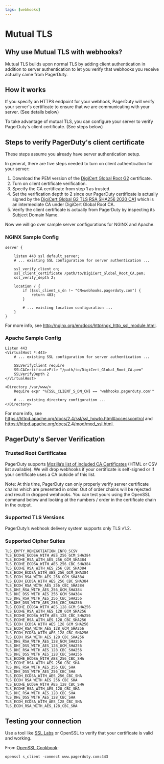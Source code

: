 ```yaml
---
tags: [webhooks]
---
```


# Mutual TLS


## Why use Mutual TLS with webhooks?

Mutual TLS builds upon normal TLS by adding client authentication in addition to server authentication to let you verify that webhooks you receive actually came from PagerDuty.

## How it works

If you specify an HTTPS endpoint for your webhook, PagerDuty will verify your server's certificate to ensure that we are communicating with your server. (See details below)

To take advantage of mutual TLS, you can configure your server to verify PagerDuty's client certificate. (See steps below)

## Steps to verify PagerDuty's client certificate

These steps assume you already have server authentication setup.

In general, there are five steps needed to turn on client authentication for your server:

1. Download the PEM version of the [DigiCert Global Root G2](https://cacerts.digicert.com/DigiCertGlobalRootG2.crt.pem) certificate.
2. Turn on client certificate verification. 
3. Specify the CA certificate from step 1 as trusted.
4. Set the verification depth to 2 since our PagerDuty certificate is actually signed by the [DigiCert Global G2 TLS RSA SHA256 2020 CA1](https://cacerts.digicert.com/DigiCertGlobalG2TLSRSASHA2562020CA1-1.crt.pem) which is an intermediate CA under DigiCert Global Root CA.
5. Verify the client certificate is actually from PagerDuty by inspecting its Subject Domain Name.

Now we will go over sample server configurations for NGINX and Apache.

### NGINX Sample Config

```
server {

    listen 443 ssl default_server;
    # ... existing SSL configuration for server authentication ...

    ssl_verify_client on;
    ssl_client_certificate /path/to/DigiCert_Global_Root_CA.pem;
    ssl_verify_depth 2;

    location / {
        if ($ssl_client_s_dn !~ "CN=webhooks.pagerduty.com") {
            return 403;
        }

        # ... existing location configuration ...
    }
}
```

For more info, see http://nginx.org/en/docs/http/ngx_http_ssl_module.html.

### Apache Sample Config

```
Listen 443
<VirtualHost *:443>
    # ... existing SSL configuration for server authentication ...

    SSLVerifyClient require
    SSLCACertificateFile "/path/to/DigiCert_Global_Root_CA.pem"
    SSLVerifyDepth 2
</VirtualHost>

<Directory /var/www/>
    Require expr "%{SSL_CLIENT_S_DN_CN} == 'webhooks.pagerduty.com'"

    # ... existing directory configuration ...
</Directory>
```

For more info, see https://httpd.apache.org/docs/2.4/ssl/ssl_howto.html#accesscontrol and https://httpd.apache.org/docs/2.4/mod/mod_ssl.html.

## PagerDuty's Server Verification

### Trusted Root Certificates

PagerDuty supports [Mozilla’s list of included CA Certificates](https://wiki.mozilla.org/CA/Included_Certificates) (HTML or CSV list available). We will drop webhooks if your certificate is self-signed or if your certificate uses a CA outside of this list.

Note: At this time, PagerDuty can only properly verify server certificate chains which are presented in order. Out of order chains will be rejected and result in dropped webhooks. You can test yours using the OpenSSL command below and looking at the numbers / order in the certificate chain in the output.

### Supported TLS Versions

PagerDuty’s webhook delivery system supports only TLS v1.2.

### Supported Cipher Suites

```
TLS_EMPTY_RENEGOTIATION_INFO_SCSV
TLS_ECDHE_ECDSA_WITH_AES_256_GCM_SHA384
TLS_ECDHE_RSA_WITH_AES_256_GCM_SHA384
TLS_ECDHE_ECDSA_WITH_AES_256_CBC_SHA384
TLS_ECDHE_RSA_WITH_AES_256_CBC_SHA384
TLS_ECDH_ECDSA_WITH_AES_256_GCM_SHA384
TLS_ECDH_RSA_WITH_AES_256_GCM_SHA384
TLS_ECDH_ECDSA_WITH_AES_256_CBC_SHA384
TLS_ECDH_RSA_WITH_AES_256_CBC_SHA384
TLS_DHE_RSA_WITH_AES_256_GCM_SHA384
TLS_DHE_DSS_WITH_AES_256_GCM_SHA384
TLS_DHE_RSA_WITH_AES_256_CBC_SHA256
TLS_DHE_DSS_WITH_AES_256_CBC_SHA256
TLS_ECDHE_ECDSA_WITH_AES_128_GCM_SHA256
TLS_ECDHE_RSA_WITH_AES_128_GCM_SHA256
TLS_ECDHE_ECDSA_WITH_AES_128_CBC_SHA256
TLS_ECDHE_RSA_WITH_AES_128_CBC_SHA256
TLS_ECDH_ECDSA_WITH_AES_128_GCM_SHA256
TLS_ECDH_RSA_WITH_AES_128_GCM_SHA256
TLS_ECDH_ECDSA_WITH_AES_128_CBC_SHA256
TLS_ECDH_RSA_WITH_AES_128_CBC_SHA256
TLS_DHE_RSA_WITH_AES_128_GCM_SHA256
TLS_DHE_DSS_WITH_AES_128_GCM_SHA256
TLS_DHE_RSA_WITH_AES_128_CBC_SHA256
TLS_DHE_DSS_WITH_AES_128_CBC_SHA256
TLS_ECDHE_ECDSA_WITH_AES_256_CBC_SHA
TLS_ECDHE_RSA_WITH_AES_256_CBC_SHA
TLS_DHE_RSA_WITH_AES_256_CBC_SHA
TLS_DHE_DSS_WITH_AES_256_CBC_SHA
TLS_ECDH_ECDSA_WITH_AES_256_CBC_SHA
TLS_ECDH_RSA_WITH_AES_256_CBC_SHA
TLS_ECDHE_ECDSA_WITH_AES_128_CBC_SHA
TLS_ECDHE_RSA_WITH_AES_128_CBC_SHA
TLS_DHE_RSA_WITH_AES_128_CBC_SHA
TLS_DHE_DSS_WITH_AES_128_CBC_SHA
TLS_ECDH_ECDSA_WITH_AES_128_CBC_SHA
TLS_ECDH_RSA_WITH_AES_128_CBC_SHA
```

## Testing your connection

Use a tool like [SSL Labs](https://www.ssllabs.com/ssltest/) or OpenSSL to verify that your certificate is valid and working.

From [OpenSSL Cookbook](https://www.feistyduck.com/library/openssl-cookbook/online/ch-testing-with-openssl.html):
```
openssl s_client -connect www.pagerduty.com:443
```
